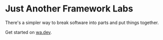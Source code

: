 # Just Another Framework Labs

There's a simpler way to break software into parts and put things together.

Get started on [wa.dev](https://wa.dev).
